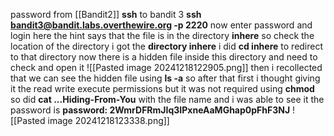 password from [[Bandit2]]
**ssh** to bandit 3
**ssh bandit3@bandit.labs.overthewire.org -p 2220**
now enter password and login
here the hint says that the file is in the directory **inhere**
so check the location of the directory
i got the **directory inhere** i did 
**cd inhere** to redirect to that directory
now there is a hidden file inside this directory and need to check and open it
![[Pasted image 20241218122905.png]]
then i recollected that we can see the hidden file using 
**ls -a**
so after that first i thought giving it the read write execute permissions but it was not required using **chmod**
so did **cat ...Hiding-From-You** with the file name and i was able to see it
the password is 
**password: 2WmrDFRmJIq3IPxneAaMGhap0pFhF3NJ**
![[Pasted image 20241218123338.png]]